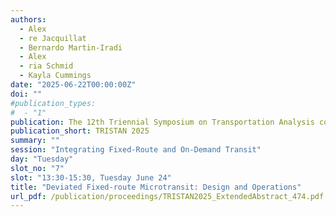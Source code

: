 ```yaml
---
authors:
  - Alex
  - re Jacquillat
  - Bernardo Martin-Iradi
  - Alex
  - ria Schmid
  - Kayla Cummings
date: "2025-06-22T00:00:00Z"
doi: ""
#publication_types:
#  - "1"
publication: The 12th Triennial Symposium on Transportation Analysis conference
publication_short: TRISTAN 2025
summary: ""
session: "Integrating Fixed-Route and On-Demand Transit"
day: "Tuesday"
slot_no: "7"
slot: "13:30-15:30, Tuesday June 24"
title: "Deviated Fixed-route Microtransit: Design and Operations"
url_pdf: /publication/proceedings/TRISTAN2025_ExtendedAbstract_474.pdf
---
```

